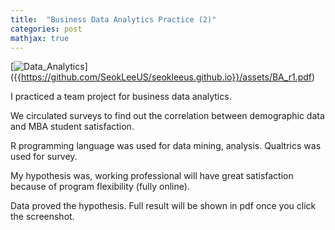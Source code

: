 ```yaml
---
title:  "Business Data Analytics Practice (2)"
categories: post
mathjax: true
---
```


[![Data_Analytics](https://raw.githubusercontent.com/SeokLeeUS/seokleeus.github.io/master/_images/_Data_Analytics/Data_Analytics_Result.jpg)]
({{https://github.com/SeokLeeUS/seokleeus.github.io}}/assets/BA_r1.pdf)


I practiced a team project for business data analytics. 

We circulated surveys to find out the correlation between demographic data and MBA student satisfaction. 

R programming language was used for data mining, analysis. Qualtrics was used for survey.  

My hypothesis was, working professional will have great satisfaction because of program flexibility (fully online).

Data proved the hypothesis. Full result will be shown in pdf once you click the screenshot. 




